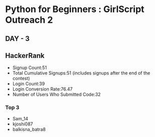# Python for Beginners : GirlScript Outreach 2
## DAY - 3


## HackerRank
- Signup Count:51
- Total Cumulative Signups:51 (includes signups after the end of the contest)
- Login Count:39
- Login Conversion Rate:76.47 
- Number of Users Who Submitted Code:32

### Top 3 
- Sam_14
- kjoshi087
- balkisna_batra8 
